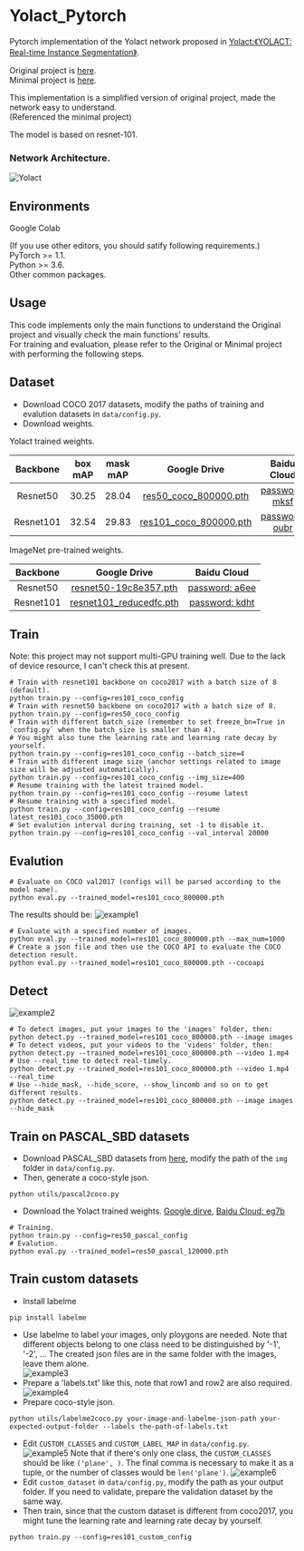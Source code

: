 # Yolact_Pytorch
Pytorch implementation of the Yolact network proposed in [Yolact:《YOLACT: Real-time Instance Segmentation》](https://arxiv.org/abs/1904.02689). 

Original project is [here](https://github.com/dbolya/yolact).   
Minimal project is [here](https://github.com/feiyuhuahuo/Yolact_minimal).

This implementation is a simplified version of original project, made the network easy to understand.    
(Referenced the minimal project)

The model is based on resnet-101.
### Network Architecture.       
![Yolact](https://user-images.githubusercontent.com/45263010/77279640-9200a000-6d05-11ea-93fc-adbe405517a4.png)

## Environments
Google Colab

(If you use other editors, you should satify following requirements.)    
PyTorch >= 1.1.  
Python >= 3.6.  
Other common packages.


## Usage
This code implements only the main functions to understand the Original project and visually check the main functions' results.     
For training and evaluation, please refer to the Original or Minimal project with performing the following steps.

## Dataset
- Download COCO 2017 datasets, modify the paths of training and evalution datasets in `data/config.py`. 
- Download weights.

Yolact trained weights.  

|Backbone   | box mAP  | mask mAP  | Google Drive                                                                                                         |Baidu Cloud          |
|:---------:|:--------:|:---------:|:--------------------------------------------------------------------------------------------------------------------:|:----------------------------------------------------------------:|
|Resnet50   | 30.25    | 28.04     | [res50_coco_800000.pth](https://drive.google.com/file/d/1kMm0tBZh8NuXBLmXKzVhOKR98Hpd81ja/view?usp=sharing)  |[password: mksf](https://pan.baidu.com/s/1XDeDwg1Xw9GJCucJNqdNZw) |
|Resnet101  | 32.54    | 29.83     | [res101_coco_800000.pth](https://drive.google.com/file/d/1KyjhkLEw0D8zP8IiJTTOR0j6PGecKbqS/view?usp=sharing)      |[password: oubr](https://pan.baidu.com/s/1uX_v1RPISxgwQ2LdsbJrJQ) |

ImageNet pre-trained weights.  

| Backbone  | Google Drive                                                                                                    |Baidu Cloud                                                        |
|:---------:|:---------------------------------------------------------------------------------------------------------------:|:-----------------------------------------------------------------:|
| Resnet50  | [resnet50-19c8e357.pth](https://drive.google.com/file/d/1Uwz7BYHEmPuMCRQDW2wD00Jbeb-jxWng/view?usp=sharing)     | [password: a6ee](https://pan.baidu.com/s/1aFLE-e1KdH_FxRlisWzTHw) |
| Resnet101 | [resnet101_reducedfc.pth](https://drive.google.com/file/d/1vaDqYNB__jTB7_p9G6QTMvoMDlGkHzhP/view?usp=sharing)   | [password: kdht](https://pan.baidu.com/s/1ha4aH7xVg-0J0Ukcqcr6OQ) |

## Train
Note: this project may not support multi-GPU training well. Due to the lack of device resource, I can't check this at present.
```Shell
# Train with resnet101 backbone on coco2017 with a batch size of 8 (default).
python train.py --config=res101_coco_config
# Train with resnet50 backbone on coco2017 with a batch size of 8.
python train.py --config=res50_coco_config
# Train with different batch_size (remember to set freeze_bn=True in `config.py` when the batch_size is smaller than 4).
# You might also tune the learning rate and learning rate decay by yourself.
python train.py --config=res101_coco_config --batch_size=4
# Train with different image size (anchor settings related to image size will be adjusted automatically).
python train.py --config=res101_coco_config --img_size=400
# Resume training with the latest trained model.
python train.py --config=res101_coco_config --resume latest
# Resume training with a specified model.
python train.py --config=res101_coco_config --resume latest_res101_coco_35000.pth
# Set evalution interval during training, set -1 to disable it.  
python train.py --config=res101_coco_config --val_interval 20000
```

## Evalution
```Shell
# Evaluate on COCO val2017 (configs will be parsed according to the model name).
python eval.py --trained_model=res101_coco_800000.pth
```
The results should be:
![example1](https://user-images.githubusercontent.com/45263010/77282118-66cd7f00-6d0c-11ea-8bd3-1ab2ed998d04.png)

```Shell
# Evaluate with a specified number of images.
python eval.py --trained_model=res101_coco_800000.pth --max_num=1000
# Create a json file and then use the COCO API to evaluate the COCO detection result.
python eval.py --trained_model=res101_coco_800000.pth --cocoapi
```
## Detect
![example2](https://user-images.githubusercontent.com/45263010/77282121-67feac00-6d0c-11ea-86c2-b17f863b425e.jpg)
```Shell
# To detect images, put your images to the 'images' folder, then:
python detect.py --trained_model=res101_coco_800000.pth --image images
# To detect videos, put your videos to the 'videos' folder, then:
python detect.py --trained_model=res101_coco_800000.pth --video 1.mp4
# Use --real_time to detect real-timely.
python detect.py --trained_model=res101_coco_800000.pth --video 1.mp4 --real_time
# Use --hide_mask, --hide_score, --show_lincomb and so on to get different results.
python detect.py --trained_model=res101_coco_800000.pth --image images --hide_mask
```

## Train on PASCAL_SBD datasets
- Download PASCAL_SBD datasets from [here](http://home.bharathh.info/pubs/codes/SBD/download.html), modify the path of the `img` folder in `data/config.py`.
- Then, generate a coco-style json.
```Shell
python utils/pascal2coco.py
```
- Download the Yolact trained weights.
[Google dirve](https://drive.google.com/file/d/1QHO_FEbsFJvN9_L4WZqCpKFtUre6iMVb/view?usp=sharing),   [Baidu Cloud: eg7b](https://pan.baidu.com/s/1KM5yV4IxHiAX4Iwn5G_TuA)

```Shell
# Training.
python train.py --config=res50_pascal_config
# Evalution.
python eval.py --trained_model=res50_pascal_120000.pth
```

## Train custom datasets
- Install labelme  
```Shell
pip install labelme
```
- Use labelme to label your images, only ploygons are needed. Note that different objects belong to one class need to be distinguished by '-1', '-2', ... The created json files are in the same folder with the images, leave them alone.  
![example3](https://user-images.githubusercontent.com/45263010/77282124-692fd900-6d0c-11ea-9053-6790b25a20e0.png)
- Prepare a 'labels.txt' like this, note that row1 and row2 are also required.  
![example4](https://user-images.githubusercontent.com/45263010/77282295-de031300-6d0c-11ea-841b-58fd932f6acb.png)
- Prepare coco-style json.
```Shell
python utils/labelme2coco.py your-image-and-labelme-json-path your-expected-output-folder --labels the-path-of-labels.txt
```
- Edit `CUSTOM_CLASSES` and `CUSTOM_LABEL_MAP` in `data/config.py`.  
![example5](https://user-images.githubusercontent.com/45263010/77282129-6b923300-6d0c-11ea-9d92-79973ab5c2c1.png)
Note that if there's only one class, the `CUSTOM_CLASSES` should be like `('plane', )`. The final comma is necessary to make it as a tuple, or the number of classes would be `len('plane')`.
![example6](https://user-images.githubusercontent.com/45263010/77282136-6e8d2380-6d0c-11ea-86ef-86ce6833a718.png)
- Edit `custom_dataset` in `data/config.py`, modify the path as your output folder. If you need to validate, prepare the validation dataset by the same way.  
- Then train, since that the custom dataset is different from coco2017, you might tune the learning rate and learning rate decay by yourself.  
```Shell
python train.py --config=res101_custom_config
```
